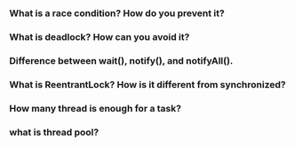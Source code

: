 ### What is a race condition? How do you prevent it?

### What is deadlock? How can you avoid it?

### Difference between wait(), notify(), and notifyAll().

### What is ReentrantLock? How is it different from synchronized?

### How many thread is enough for a task?

### what is thread pool?